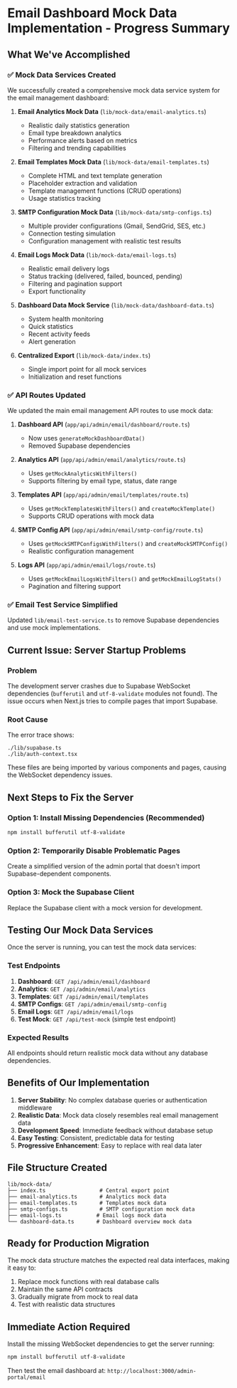 # Email Dashboard Mock Data Implementation - Progress Summary

## What We've Accomplished

### ✅ Mock Data Services Created
We successfully created a comprehensive mock data service system for the email management dashboard:

1. **Email Analytics Mock Data** (`lib/mock-data/email-analytics.ts`)
   - Realistic daily statistics generation
   - Email type breakdown analytics
   - Performance alerts based on metrics
   - Filtering and trending capabilities

2. **Email Templates Mock Data** (`lib/mock-data/email-templates.ts`)
   - Complete HTML and text template generation
   - Placeholder extraction and validation
   - Template management functions (CRUD operations)
   - Usage statistics tracking

3. **SMTP Configuration Mock Data** (`lib/mock-data/smtp-configs.ts`)
   - Multiple provider configurations (Gmail, SendGrid, SES, etc.)
   - Connection testing simulation
   - Configuration management with realistic test results

4. **Email Logs Mock Data** (`lib/mock-data/email-logs.ts`)
   - Realistic email delivery logs
   - Status tracking (delivered, failed, bounced, pending)
   - Filtering and pagination support
   - Export functionality

5. **Dashboard Data Mock Service** (`lib/mock-data/dashboard-data.ts`)
   - System health monitoring
   - Quick statistics
   - Recent activity feeds
   - Alert generation

6. **Centralized Export** (`lib/mock-data/index.ts`)
   - Single import point for all mock services
   - Initialization and reset functions

### ✅ API Routes Updated
We updated the main email management API routes to use mock data:

1. **Dashboard API** (`app/api/admin/email/dashboard/route.ts`)
   - Now uses `generateMockDashboardData()`
   - Removed Supabase dependencies

2. **Analytics API** (`app/api/admin/email/analytics/route.ts`)
   - Uses `getMockAnalyticsWithFilters()`
   - Supports filtering by email type, status, date range

3. **Templates API** (`app/api/admin/email/templates/route.ts`)
   - Uses `getMockTemplatesWithFilters()` and `createMockTemplate()`
   - Supports CRUD operations with mock data

4. **SMTP Config API** (`app/api/admin/email/smtp-config/route.ts`)
   - Uses `getMockSMTPConfigsWithFilters()` and `createMockSMTPConfig()`
   - Realistic configuration management

5. **Logs API** (`app/api/admin/email/logs/route.ts`)
   - Uses `getMockEmailLogsWithFilters()` and `getMockEmailLogStats()`
   - Pagination and filtering support

### ✅ Email Test Service Simplified
Updated `lib/email-test-service.ts` to remove Supabase dependencies and use mock implementations.

## Current Issue: Server Startup Problems

### Problem
The development server crashes due to Supabase WebSocket dependencies (`bufferutil` and `utf-8-validate` modules not found). The issue occurs when Next.js tries to compile pages that import Supabase.

### Root Cause
The error trace shows:
```
./lib/supabase.ts
./lib/auth-context.tsx
```

These files are being imported by various components and pages, causing the WebSocket dependency issues.

## Next Steps to Fix the Server

### Option 1: Install Missing Dependencies (Recommended)
```bash
npm install bufferutil utf-8-validate
```

### Option 2: Temporarily Disable Problematic Pages
Create a simplified version of the admin portal that doesn't import Supabase-dependent components.

### Option 3: Mock the Supabase Client
Replace the Supabase client with a mock version for development.

## Testing Our Mock Data Services

Once the server is running, you can test the mock data services:

### Test Endpoints
1. **Dashboard**: `GET /api/admin/email/dashboard`
2. **Analytics**: `GET /api/admin/email/analytics`
3. **Templates**: `GET /api/admin/email/templates`
4. **SMTP Configs**: `GET /api/admin/email/smtp-config`
5. **Email Logs**: `GET /api/admin/email/logs`
6. **Test Mock**: `GET /api/test-mock` (simple test endpoint)

### Expected Results
All endpoints should return realistic mock data without any database dependencies.

## Benefits of Our Implementation

1. **Server Stability**: No complex database queries or authentication middleware
2. **Realistic Data**: Mock data closely resembles real email management data
3. **Development Speed**: Immediate feedback without database setup
4. **Easy Testing**: Consistent, predictable data for testing
5. **Progressive Enhancement**: Easy to replace with real data later

## File Structure Created
```
lib/mock-data/
├── index.ts                 # Central export point
├── email-analytics.ts       # Analytics mock data
├── email-templates.ts       # Templates mock data
├── smtp-configs.ts          # SMTP configuration mock data
├── email-logs.ts           # Email logs mock data
└── dashboard-data.ts       # Dashboard overview mock data
```

## Ready for Production Migration
The mock data structure matches the expected real data interfaces, making it easy to:
1. Replace mock functions with real database calls
2. Maintain the same API contracts
3. Gradually migrate from mock to real data
4. Test with realistic data structures

## Immediate Action Required
Install the missing WebSocket dependencies to get the server running:
```bash
npm install bufferutil utf-8-validate
```

Then test the email dashboard at: `http://localhost:3000/admin-portal/email`